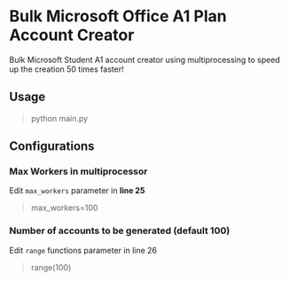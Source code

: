 # Bulk Microsoft Office A1 Plan Account Creator
Bulk Microsoft Student A1 account creator using multiprocessing to speed up the creation 50 times faster!

## Usage
> python main.py



## Configurations

### Max Workers in multiprocessor
Edit `max_workers` parameter in **line 25**
> max_workers=100

### Number of accounts to be generated (default 100)
Edit `range` functions parameter in line 26
> range(100)
